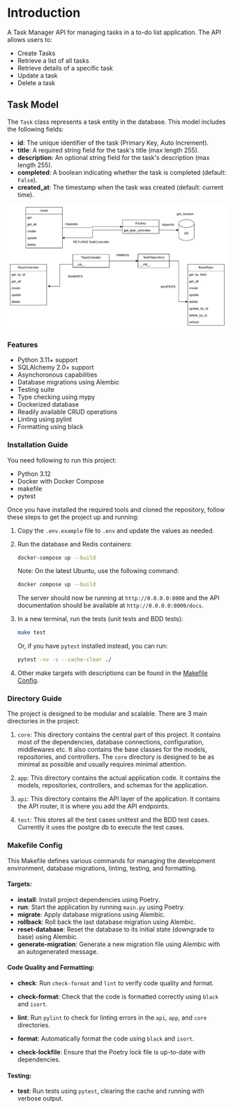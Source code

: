# Introduction

A Task Manager API for managing tasks in a to-do list application. The API allows users to:

* Create Tasks
* Retrieve a list of all tasks
* Retrieve details of a specific task
* Update a task
* Delete a task

## Task Model


The `Task` class represents a task entity in the database. This model includes the following fields:

- **id**: The unique identifier of the task (Primary Key, Auto Increment).
- **title**: A required string field for the task's title (max length 255).
- **description**: An optional string field for the task's description (max length 255).
- **completed**: A boolean indicating whether the task is completed (default: `False`).
- **created_at**: The timestamp when the task was created (default: current time).


![diagram](/class_diag.png)
### Features

- Python 3.11+ support
- SQLAlchemy 2.0+ support
- Asynchoronous capabilities
- Database migrations using Alembic
- Testing suite
- Type checking using mypy
- Dockerized database
- Readily available CRUD operations
- Linting using pylint
- Formatting using black


### Installation Guide

You need following to run this project:

- Python 3.12
- Docker with Docker Compose
- makefile
- pytest

Once you have installed the required tools and cloned the repository, follow these steps to get the project up and running:

1. Copy the `.env.example` file to `.env` and update the values as needed.

2. Run the database and Redis containers:

    ```bash
    docker-compose up --build
    ```
    Note: On the latest Ubuntu, use the following command:

    ```bash
    docker compose up --build
    ```

    The server should now be running at `http://0.0.0.0:8000` and the API documentation should be available at `http://0.0.0.0:8000/docs`.

3. In a new terminal, run the tests (unit tests and BDD tests):

    ```bash
    make test
    ```

    Or, if you have `pytest` installed instead, you can run:

    ```bash
    pytest -vv -s --cache-clear ./
    ```

4. Other make targets with descriptions can be found in the [Makefile Config](#makefile-config).


### Directory Guide

The project is designed to be modular and scalable. There are 3 main directories in the project:

1. `core`: This directory contains the central part of this project. It contains most of the dependencies, database connections, configuration, middlewares etc. It also contains the base classes for the models, repositories, and controllers. The `core` directory is designed to be as minimal as possible and usually requires minimal attention.

2. `app`: This directory contains the actual application code. It contains the models, repositories, controllers, and schemas for the application. 

3. `api`: This directory contains the API layer of the application. It contains the API router, it is where you add the API endpoints.

4. `test`: This stores all the test cases unittest and the BDD test cases. Currently it uses the postgre db to execute the test cases.


### Makefile Config

This Makefile defines various commands for managing the development environment, database migrations, linting, testing, and formatting.

#### Targets:

- **install**: Install project dependencies using Poetry.
- **run**: Start the application by running `main.py` using Poetry.
- **migrate**: Apply database migrations using Alembic.
- **rollback**: Roll back the last database migration using Alembic.
- **reset-database**: Reset the database to its initial state (downgrade to base) using Alembic.
- **generate-migration**: Generate a new migration file using Alembic with an autogenerated message.
  
#### Code Quality and Formatting:
- **check**: Run `check-format` and `lint` to verify code quality and format.
- **check-format**: Check that the code is formatted correctly using `black` and `isort`.
- **lint**: Run `pylint` to check for linting errors in the `api`, `app`, and `core` directories.
- **format**: Automatically format the code using `black` and `isort`.

- **check-lockfile**: Ensure that the Poetry lock file is up-to-date with dependencies.
  
#### Testing:
- **test**: Run tests using `pytest`, clearing the cache and running with verbose output.
